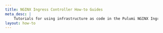 ```yaml
---
title: NGINX Ingress Controller How-to Guides
meta_desc: |
    Tutorials for using infrastructure as code in the Pulumi NGINX Ingress Controller Package
layout: how-to
---
```

